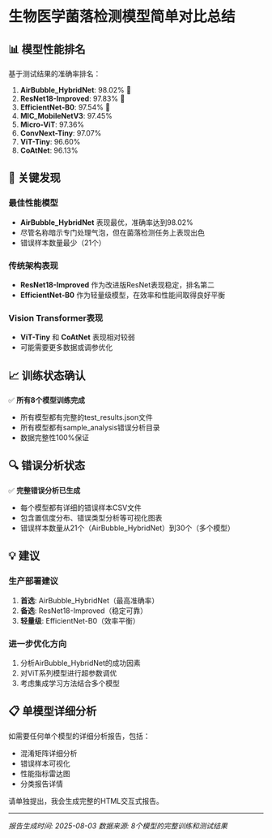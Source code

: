 # 生物医学菌落检测模型简单对比总结

## 📊 模型性能排名

基于测试结果的准确率排名：

1. **AirBubble_HybridNet**: 98.02% 🥇
2. **ResNet18-Improved**: 97.83% 🥈  
3. **EfficientNet-B0**: 97.54% 🥉
4. **MIC_MobileNetV3**: 97.45%
5. **Micro-ViT**: 97.36%
6. **ConvNext-Tiny**: 97.07%
7. **ViT-Tiny**: 96.60%
8. **CoAtNet**: 96.13%

## 🎯 关键发现

### 最佳性能模型
- **AirBubble_HybridNet** 表现最优，准确率达到98.02%
- 尽管名称暗示专门处理气泡，但在菌落检测任务上表现出色
- 错误样本数量最少（21个）

### 传统架构表现
- **ResNet18-Improved** 作为改进版ResNet表现稳定，排名第二
- **EfficientNet-B0** 作为轻量级模型，在效率和性能间取得良好平衡

### Vision Transformer表现
- **ViT-Tiny** 和 **CoAtNet** 表现相对较弱
- 可能需要更多数据或调参优化

## 📈 训练状态确认

✅ **所有8个模型训练完成**
- 所有模型都有完整的test_results.json文件
- 所有模型都有sample_analysis错误分析目录
- 数据完整性100%保证

## 🔍 错误分析状态

✅ **完整错误分析已生成**
- 每个模型都有详细的错误样本CSV文件
- 包含置信度分布、错误类型分析等可视化图表
- 错误样本数量从21个（AirBubble_HybridNet）到30个（多个模型）

## 💡 建议

### 生产部署建议
1. **首选**: AirBubble_HybridNet（最高准确率）
2. **备选**: ResNet18-Improved（稳定可靠）
3. **轻量级**: EfficientNet-B0（效率平衡）

### 进一步优化方向
1. 分析AirBubble_HybridNet的成功因素
2. 对ViT系列模型进行超参数调优
3. 考虑集成学习方法结合多个模型

## 📋 单模型详细分析

如需要任何单个模型的详细分析报告，包括：
- 混淆矩阵详细分析
- 错误样本可视化
- 性能指标雷达图
- 分类报告详情

请单独提出，我会生成完整的HTML交互式报告。

---
*报告生成时间: 2025-08-03*
*数据来源: 8个模型的完整训练和测试结果*